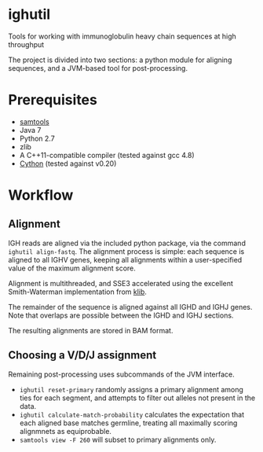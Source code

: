 # ighutil

Tools for working with immunoglobulin heavy chain sequences at high throughput

The project is divided into two sections: a python module for aligning sequences, and a JVM-based tool for post-processing.

# Prerequisites

* [samtools](http://samtools.sourceforge.net/)
* Java 7
* Python 2.7
* zlib
* A C++11-compatible compiler (tested against gcc 4.8)
* [Cython](http://cython.org) (tested against v0.20)

# Workflow

## Alignment

IGH reads are aligned via the included python package, via the command `ighutil align-fastq`.
The alignment process is simple: each sequence is aligned to all IGHV genes, keeping all alignments within a user-specified value of the maximum alignment score.

Alignment is multithreaded, and SSE3 accelerated using the excellent Smith-Waterman implementation from [klib](https://github.com/attractivechaos/klib).

The remainder of the sequence is aligned against all IGHD and IGHJ genes.
Note that overlaps are possible between the IGHD and IGHJ sections.

The resulting alignments are stored in BAM format.

## Choosing a V/D/J assignment

Remaining post-processing uses subcommands of the JVM interface.

* `ighutil reset-primary` randomly assigns a primary alignment among ties for each segment, and attempts to filter out alleles not present in the data.
* `ighutil calculate-match-probability` calculates the expectation that each aligned base matches germline, treating all maximally scoring alignmnets as equiprobable.
* `samtools view -F 260` will subset to primary alignments only.
